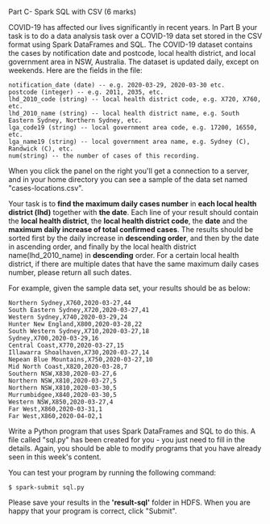 Part C- Spark SQL with CSV (6 marks)

COVID-19 has affected our lives significantly in recent years. In Part B your 
task is to do a data analysis task over a COVID-19 data set stored in the CSV 
format using Spark DataFrames and SQL. The COVID-19 dataset contains the cases 
by notification date and postcode, local health district, and local government 
area in NSW, Australia. The dataset is updated daily, except on weekends. Here 
are the fields in the file:

```
notification_date (date) -- e.g. 2020-03-29, 2020-03-30 etc.
postcode (integer) -- e.g. 2011, 2035, etc.
lhd_2010_code (string) -- local health district code, e.g. X720, X760, etc.
lhd_2010_name (string) -- local health district name, e.g. South Eastern Sydney, Northern Sydney, etc.
lga_code19 (string) -- local government area code, e.g. 17200, 16550, etc.
lga_name19 (string) -- local government area name, e.g. Sydney (C), Randwick (C), etc.
num(string) -- the number of cases of this recording.
```

When you click the panel on the right you'll get a connection to a server, and 
in your home directory you can see a sample of the data set named 
"cases-locations.csv".

Your task is to **find the maximum daily cases number** in **each local health 
district (lhd)** together with **the date**. Each line of your result should 
contain the **local health district**, the **local health district code**, the 
**date** and the **maximum daily increase of total confirmed cases**. The 
results should be sorted first by the daily increase in **descending order**, 
and then by the date in ascending order, and finally by the local health 
district name(lhd_2010_name) in **descending** order. For a certain local health 
district, if there are multiple dates that have the same maximum daily cases 
number, please return all such dates.

For example, given the sample data set, your results should be as below:

```
Northern Sydney,X760,2020-03-27,44
South Eastern Sydney,X720,2020-03-27,41
Western Sydney,X740,2020-03-29,24
Hunter New England,X800,2020-03-28,22
South Western Sydney,X710,2020-03-27,18
Sydney,X700,2020-03-29,16
Central Coast,X770,2020-03-27,15
Illawarra Shoalhaven,X730,2020-03-27,14
Nepean Blue Mountains,X750,2020-03-27,10
Mid North Coast,X820,2020-03-28,7
Southern NSW,X830,2020-03-27,6
Northern NSW,X810,2020-03-27,5
Northern NSW,X810,2020-03-30,5
Murrumbidgee,X840,2020-03-30,5
Western NSW,X850,2020-03-27,4
Far West,X860,2020-03-31,1
Far West,X860,2020-04-02,1
```

Write a Python program that uses Spark DataFrames and SQL to do this. A file 
called "sql.py" has been created for you - you just need to fill in the 
details. Again, you should be able to modify programs that you have already 
seen in this week's content. 

You can test your program by running the following command:

`$ spark-submit sql.py`

Please save your results in the **'result-sql'** folder in HDFS. When you are 
happy that your program is correct, click "Submit".
